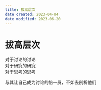 ```yaml
---
title: 拔高层次
date created: 2023-04-04
date modified: 2023-06-20
---
```


# 拔高层次

对于讨论的讨论  
对于研究的研究  
对于思考的思考

与其让自己成为讨论的怡一员，不如去剖析他们
